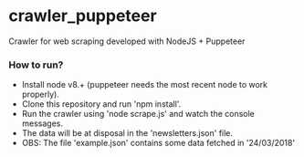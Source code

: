 # crawler_puppeteer
Crawler for web scraping developed with NodeJS + Puppeteer

### How to run? ###

* Install node v8.+ (puppeteer needs the most recent node to work properly).
* Clone this repository and run 'npm install'.
* Run the crawler using 'node scrape.js' and watch the console messages.
* The data will be at disposal in the 'newsletters.json' file.
* OBS: The file 'example.json' contains some data fetched in '24/03/2018'
